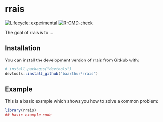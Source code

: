 
# rrais

<!-- badges: start -->
[![Lifecycle: experimental](https://img.shields.io/badge/lifecycle-experimental-orange.svg)](https://lifecycle.r-lib.org/articles/stages.html#experimental)
[![R-CMD-check](https://github.com/baarthur/rrais/actions/workflows/R-CMD-check.yaml/badge.svg)](https://github.com/baarthur/rrais/actions/workflows/R-CMD-check.yaml)
<!-- badges: end -->

The goal of rrais is to ...

## Installation

You can install the development version of rrais from [GitHub](https://github.com/) with:

``` r
# install.packages("devtools")
devtools::install_github("baarthur/rrais")
```

## Example

This is a basic example which shows you how to solve a common problem:

``` r
library(rrais)
## basic example code
```


